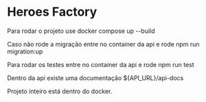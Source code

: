 # Heroes Factory

Para rodar o projeto use docker compose up --build

Caso não rode a migração entre no container da api e rode npm run migration:up

Para rodar os testes entre no container da api e rode npm run test

Dentro da api existe uma documentação ${API_URL}/api-docs

Projeto inteiro está dentro do docker.